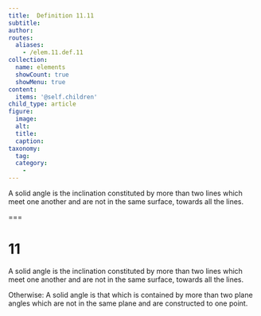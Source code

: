 ```yaml
---
title:  Definition 11.11
subtitle: 
author:
routes:
  aliases:
    - /elem.11.def.11
collection:
  name: elements
  showCount: true
  showMenu: true
content:
  items: '@self.children'
child_type: article
figure:
  image:
  alt:
  title:
  caption:
taxonomy:
  tag:
  category:
    - 
---
```


<p>A <hi rend="bold">solid angle</hi> is the inclination constituted by more than two lines which meet one another and are not in the same surface, towards all the lines. </p>

===

<h1>11</h1>
<p>A <span class="bold">solid angle</span> is the inclination constituted by more than two lines which meet one another and are not in the same surface, towards all the lines. </p>

<p>Otherwise: A <span class="bold">solid angle</span> is that which is contained by more than two plane angles which are not in the same plane and are constructed to one point.</p>
